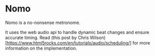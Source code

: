 # Nomo

Nomo is a no-nonsense metronome.

It uses the web audio api to handle dynamic beat changes and ensure accurate timing. Read (this post by Chris Wilson)[https://www.html5rocks.com/en/tutorials/audio/scheduling/] for more information on the implementation.
